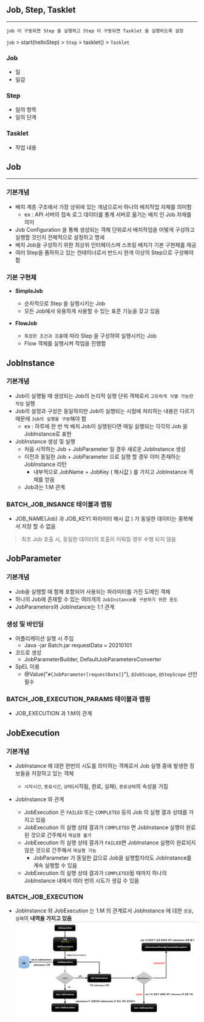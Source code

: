 
## Job, Step, Tasklet

---
```
job 이 구동되면 Step 을 실행하고 Step 이 구동되면 Tasklet 을 실행하도록 설정
```
`job` > start(helloStep) > `Step` > tasklet() > `Tasklet`

### Job
- 일
- 일감

### Step
- 일의 항목
- 일의 단계

### Tasklet
- 작업 내용


## Job

---

### 기본개념
 - 배치 계층 구조에서 가장 상위에 있는 개념으로서 하나의 배치작업 자체를 의미함
   - ex : API 서버의 접속 로그 데이터를 통계 서버로 옮기는 배치 인 Job 자체를 의미
 - Job Configuration 을 통해 생성되는 객체 단위로서 배치작업을 어떻게 구성하고 실행할 것인지 전체적으로 설정하고 명세
 - 배치 Job을 구성하기 위한 최상위 인터페이스며 스프링 배치가 기본 구현체를 제공
 - 여러 Step을 폼하하고 있는 컨테이너로서 반드시 한개 이상의 Step으로 구성해야 함

### 기본 구현체
 - **SimpleJob**
   - 순차적으로 Step 을 실행시키는 Job
   - 모든 Job에서 유용하게 사용할 수 있는 표준 기능을 갖고 있음


 - **FlowJob**
   - `특정한 조건과 흐름`에 따라 Step 을 구성하여 실행시키는 Job
   - Flow 객체를 실행시켜 작업을 진행함
 
## JobInstance

### 기본개념
 - Job이 실행될 때 생성되는 Job의 논리적 실행 단위 객체로서 `고유하게 식별 가능한 작업` 실행
 - Job의 설정과 구성은 동일하지만 Job이 실행되는 시점에 처리하는 내용은 다르기 때문에 `Job의 실행을 구분`해야 함
   - ex : 하루에 한 번 씩 배치 Job이 실행된다면 매일 실행되는 각각의 Job 을 JobInstance로 표현
 - JobInstance 생성 및 실행
   - 처음 시작하는 Job + JobParameter 일 경우 새로운 JobInstance 생성
   - 이전과 동일한 Job + JobParameter 으로 실행 할 경우 이미 존재하는 JobInstance 리턴
     - 내부적으로 JobName + JobKey ( 해시값 ) 를 가지고 JobInstance 객체를 얻음
   - Job과는 1:M 관계

### BATCH_JOB_INSANCE 테이블과 맵핑
 - JOB_NAME(Job) 과 JOB_KEY( 파라미터 해시 값 ) 가 동일한 데이터는 중복해서 저장 할 수 없음
  > 최초 Job 호출 시, 동일한 데이터의 호출이 이뤄질 경우 수행 되지 않음
 

## JobParameter

### 기본개념
 - Job을 실행할 때 함께 포함되어 사용되는 파라미터를 가진 도메인 객체
 - 하나의 Job에 존재할 수 있는 여러개의 `JobInstance를 구분하기 위한 용도`
 - JobParameters와 JobInstance는 1:1 관계

### 생성 및 바인딩
 - 어플리케이션 실행 시 주입
   - Java -jar Batch.jar requestData = 20210101
 - 코드로 생성
   - JobParameterBuilder, DefaultJobParametersConverter
 - SpEL 이용
   - @Value("`#{JobParameter[requestDate]}`"), `@JobScope`, `@StepScope` 선언 필수

### BATCH_JOB_EXECUTION_PARAMS 테이블과 맵핑
 - JOB_EXECUTION 과 1:M의 관계

## JobExecution

### 기본개념
 - JobInstance 에 대한 한번의 시도를 의미하는 객체로서 Job 실행 중에 발생한 정보들을 저장하고 있는 객체
   - `시작시간`, `종료시간`, `상태`(시작됨, 완료, 실패), `종료상태`의 속성을 가짐


 - JobInstance 와 관계
   - JobExecution 은 `FAILED` 또는 `COMPLETED` 등의 Job 의 실행 결과 상태를 가지고 있음
   - JobExecution 의 실행 상태 결과가 `COMPLETED` 면 JobInstance 실행이 완료 된 것으로 간주해서 `재실행 불가`
   - JobExecution 의 실행 상태 결과가 `FAILED`면 JobInstance 실행이 완료되지 않은 것으로 간주해서 `재실행 가능`
     - JobParameter 가 동일한 값으로 Job을 실행할지라도 JobInstance를 계속 실행할 수 있음
   - JobExecution 의 실행 상태 결과가 `COMPLETED`될 때까지 하나의 JobInstance 내에서 여러 번의 시도가 생길 수 있음
 
### BATCH_JOB_EXECUTION
 - JobInstance 와 JobExecution 는 1:M 의 관계로서 JobInstance 에 대한 `성공`, `실패`의 **내역을 가지고 있음**
![img_1.png](img_1.png)
